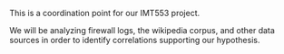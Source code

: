 This is a coordination point for our IMT553 project.

We will be analyzing firewall logs, the wikipedia corpus, and other data sources in order to identify correlations supporting our hypothesis.
